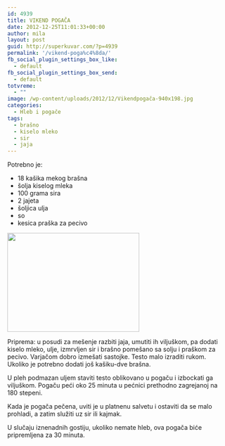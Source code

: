 ```yaml
---
id: 4939
title: VIKEND POGAČA
date: 2012-12-25T11:01:33+00:00
author: mila
layout: post
guid: http://superkuvar.com/?p=4939
permalink: '/vikend-poga%c4%8da/'
fb_social_plugin_settings_box_like:
  - default
fb_social_plugin_settings_box_send:
  - default
totvreme:
  - ""
image: /wp-content/uploads/2012/12/Vikendpogača-940x198.jpg
categories:
  - Hleb i pogače
tags:
  - brašno
  - kiselo mleko
  - sir
  - jaja
---
```

Potrebno je:

  * 18 kašika mekog brašna
  * šolja kiselog mleka
  * 100 grama sira
  * 2 jajeta
  * šoljica ulja
  * so
  * kesica praška za pecivo

<img class="alignnone size-medium wp-image-4946" title="Vikendpogača" src="//superkuvar.com/wp-content/uploads/2012/12/Vikendpogača-300x225.jpg" alt="" width="300" height="225" /> 

Priprema: u posudi za mešenje razbiti jaja, umutiti ih viljuškom, pa dodati kiselo mleko, ulje, izmrvljen sir i brašno pomešano sa solju i praškom za pecivo. Varjačom dobro izmešati sastojke. Testo malo izraditi rukom. Ukoliko je potrebno dodati još kašiku-dve brašna.

U pleh podmazan uljem staviti testo oblikovano u pogaču i izbockati ga viljuškom. Pogaču peći oko 25 minuta u pećnici prethodno zagrejanoj na 180 stepeni.

Kada je pogača pečena, uviti je u platnenu salvetu i ostaviti da se malo prohladi, a zatim služiti uz sir ili kajmak.

U slučaju iznenadnih gostiju, ukoliko nemate hleb, ova pogača biće pripremljena za 30 minuta.

&nbsp;